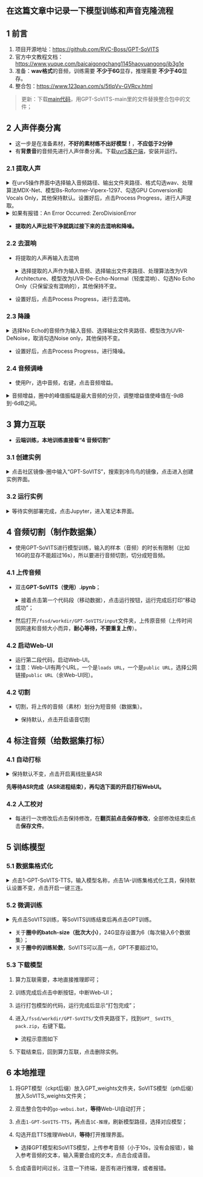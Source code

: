 ## 在这篇文章中记录一下模型训练和声音克隆流程
## 1 前言

1. 项目开源地址：https://github.com/RVC-Boss/GPT-SoVITS
2. 官方中文教程文档：https://www.yuque.com/baicaigongchang1145haoyuangong/ib3g1e
3. 准备：**wav格式**的音频，训练需要 **不少于6G**显存，推理需要 **不少于4G**显存。
4. 整合包：https://www.123pan.com/s/5tIqVv-GVRcv.html

> 更新：下载[main代码](https://github.com/RVC-Boss/GPT-SoVITS/archive/refs/heads/main.zip)，用GPT-SoVITS-main里的文件替换整合包中的文件；

## 2 人声伴奏分离

- 这一步是在准备素材，**不好的素材练不出好模型！**，**不应低于2分钟**
- 有**背景音**的音频先进行人声伴奏分离。下载[uvr5客户端](https://github.com/Anjok07/ultimatevocalremovergui/releases)，安装并运行。

### 2.1 提取人声
<details><summary>在urv5操作界面中选择输入音频路径、输出文件夹路径、格式勾选wav、处理算法MDX-Net、模型Bs-Roformer-Viperx-1297、勾选GPU Conversion和Vocals Only，其他保持默认。设置好后，点击Process Progress，进行人声提取。
</summary>
<p>

![image](https://github.com/AlanFox240416/wplinote/assets/167155570/4dc05227-b2ad-4e43-9b3f-ad0d7a802d87)

</p>
</details> 

<details><summary>如果有报错：An Error Occurred: ZeroDivisionError</summary>
<p>

原因：输入的多个音频中有几个**音频的时长太短。**

</p>
</details> 


- **提取的人声比较干净就跳过接下来的去混响和降噪。**

### 2.2 去混响

- 将提取的人声再输入去混响

    <details><summary>选择提取的人声作为输入音频、选择输出文件夹路径、处理算法改为VR Architecture、模型改为UVR-De-Echo-Normal（轻度混响）、勾选No Echo Only（只保留没有混响的），其他保持不变。
    </summary>
    <p>
    
    ![image](https://github.com/AlanFox240416/wplinote/assets/167155570/17d39155-2ec4-47d8-9a73-296856628b46)
    
    </p>
    </details> 

- 设置好后，点击Process Progress，进行去混响。

### 2.3 降躁

<details><summary>选择No Echo的音频作为输入音频、选择输出文件夹路径、模型改为UVR-DeNoise，取消勾选Noise only，其他保持不变。
</summary>
<p>

![image](https://github.com/AlanFox240416/wplinote/assets/167155570/9f4870f8-7940-4cfd-91f0-5b8026f86bc7)

</p>
</details> 

- 设置好后，点击Process Progress，进行降噪。

### 2.4 音频调峰

- 使用Pr，选中音频，右键，点击音频增益。

<details><summary>音频增益，圈中的峰值振幅是最大音频的分贝，调整增益值使峰值在-9dB到-6dB之间。</summary>
<p>

![image](https://github.com/AlanFox240416/wplinote/assets/167155570/59e46378-73f8-413a-aad3-9c1ab8916b08)

</p>
</details> 

## 3 算力互联

- **云端训练，本地训练直接看“4 音频切割”**

### 3.1 创建实例
<details><summary>点击社区镜像-圈中输入“GPT-SoVITS”，搜索到冷鸟鸟的镜像，点击进入创建实例界面。</summary>
<p>

![image](https://github.com/AlanFox240416/wplinote/assets/167155570/33f6fd04-f2f4-45df-ae2c-c9e1d8ed0e9e)

<details><summary>实例名称：gsv，选择N-3090-24（24G显存）和1卡，勾选同意《服务端口使用承诺书》，其他保持默认。</summary>
<p>

![image](https://github.com/AlanFox240416/wplinote/assets/167155570/e83ed594-f70e-408c-8e30-cbd57381f074)

</p>
</details> 
</p>
</details> 

### 3.2 运行实例
<details><summary>等待实例部署完成，点击Jupyter，进入笔记本界面。</summary>
<p>

![image](https://github.com/AlanFox240416/wplinote/assets/167155570/903dc899-3262-45fe-b942-4365320992ad)

</p>
</details> 

## 4 音频切割（制作数据集）

- 使用GPT-SoVITS进行模型训练，输入的样本（音频）的时长有限制（比如16G的显存不能超过16s），所以要进行音频切割，切分成短音频。

### 4.1 上传音频

- 双击**GPT-SoVITS（使用）.ipynb**；

  <details><summary>接着点击第一个代码段（移动数据），点击运行按钮，运行完成后打印“移动成功”；</summary>
  <p>
  
  ![image](https://github.com/AlanFox240416/wplinote/assets/167155570/8c38009b-67f7-4ee9-a695-6eb07cf74f1c)
  
  </p>
  </details>

- 然后打开`/fssd/workdir/GPT-SoVITS/input`文件夹，上传原音频（上传时间因网速和音频大小而异，**耐心等待，不要重复上传**）。


### 4.2 启动Web-UI

- 运行第二段代码，启动Web-UI。
- 注意：Web-UI有两个URL，一个是`loads URL`，一个是`public URL`，选择公网链接`public URL`（余Web-UI同）。

### 4.2 切割

- 切割，将上传的音频（素材）划分为短音频（数据集）。

  <details><summary>保持默认，点击开启语音切割</summary>
  <p>
  
  ![image](https://github.com/AlanFox240416/wplinote/assets/167155570/554628f0-2e10-4a21-9014-c82aa28c8240)
  
  </p>
  </details> 

## 4 标注音频（给数据集打标）

### 4.1 自动打标
<details><summary>保持默认不变，点击开启离线批量ASR</summary>
<p>

![image](https://github.com/AlanFox240416/wplinote/assets/167155570/fb04c3c1-0a18-4e27-8489-c750cc33230f)

</p>
</details> 

**先等待ASR完成（ASR进程结束），再勾选下面的开启打标WebUI。**

### 4.2 人工校对

- 每进行一次修改后点击保持修改，在**翻页前点击保存修改**，全部修改结束后点击**保存文件**。

## 5 训练模型

### 5.1 数据集格式化
<details><summary>点击1-GPT-SoVITS-TTS，输入模型名称，点击1A-训练集格式化工具，保持默认设置不变，点击开启一键三连。</summary>
<p>

![image](https://github.com/AlanFox240416/wplinote/assets/167155570/28a0006c-a2a5-44b6-ae4a-05703b2285cf)

</p>
</details> 

### 5.2 微调训练
<details><summary>先点击SoVITS训练，等SoVITS训练结束后再点击GPT训练。</summary>
<p>

!![image](https://github.com/AlanFox240416/wplinote/assets/167155570/20597111-01d0-4b84-9098-874ea2052900)

</p>
</details> 

- 关于**圈中的batch-size（批次大小）**，24G显存设置为6（每次输入6个数据集）；
- 关于**圈中的训练轮数**，SoVITS可以高一点，GPT不要超过10。

### 5.3 下载模型

1. 算力互联需要，本地直接推理即可；
2. 训练完成后点击中断按钮，中断Web-UI；
3. 运行打包模型的代码，运行完成后显示“打包完成”；
4. 进入`/fssd/workdir/GPT-SoVITS/`文件夹路径下，找到`GPT_ SoVITS_ pack.zip`，右键下载。

    <details><summary>流程示意图如下</summary>
    <p>
    
    ![image](https://github.com/AlanFox240416/wplinote/assets/167155570/4c7b47ef-be5c-4f43-a3b9-166d0492f577)
    
    </p>
    </details> 

5. 下载结束后，回到算力互联，点击删除实例。

## 6 本地推理

1. 将GPT模型（ckpt后缀）放入GPT_weights文件夹，SoVITS模型（pth后缀）放入SoVITS_weights文件夹；
2. 双击整合包中的`go-webui.bat`，**等待**Web-UI自动打开；
3. 点击`1-GPT-SoVITS-TTS`，再点击`1C-推理`，刷新模型路径，选择对应模型；
4. 勾选开启TTS推理WebUI，**等待**打开推理界面。
    <details><summary>选择GPT模型和SoVITS模型，上传参考音频（小于10s，没有会报错），输入参考音频的文本，输入需要合成的文本，点击合成语音。</summary>
    <p>
    
    ![image](https://github.com/AlanFox240416/wplinote/assets/167155570/6ac494ef-fb5d-4ad0-91f8-d8fe9c2ff167)
    
    </p>
    </details> 

5. 合成语音时间过长，注意一下终端，是否有进行推理，或者报错。